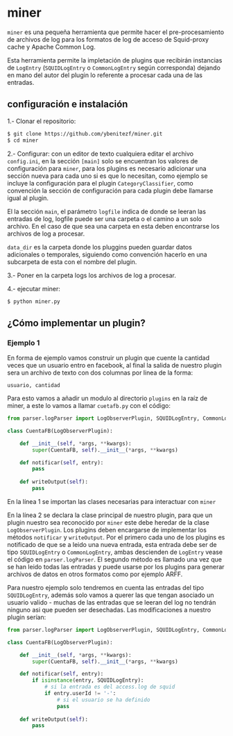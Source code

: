 # miner

```miner``` es una pequeña herramienta que permite hacer el pre-procesamiento 
de archivos de log para los formatos de log de acceso de Squid-proxy cache y 
Apache Common Log.

Esta herramienta permite la impletación de plugins que recibirán instancias de
```LogEntry``` (```SQUIDLogEntry``` o ```CommonLogEntry``` según corresponda)
dejando en mano del autor del plugin lo referente a procesar cada una de las
entradas.

## configuración e instalación

1.- Clonar el repositorio:
```bash
$ git clone https://github.com/ybenitezf/miner.git
$ cd miner
```
2.- Configurar: con un editor de texto cualquiera editar el archivo 
```config.ini```, en la sección ```[main]``` solo se encuentran los valores de
configuración para ```miner```, para los plugins es necesario adicionar una
sección nueva para cada uno si es que lo necesitan, como ejemplo se incluye la
configuración para el plugin ```CategoryClassifier```, como convención la
sección de configuración para cada plugin debe llamarse igual al plugin.

El la sección ```main```, el parámetro ```logfile``` indica de donde se leeran
las entradas de log, logfile puede ser una carpeta o el camino a un solo
archivo. En el caso de que sea una carpeta en esta deben encontrarse los
archivos de log a procesar.

```data_dir``` es la carpeta donde los pluggins pueden guardar datos
adicionales o temporales, siguiendo como convención hacerlo en una subcarpeta de
esta con el nombre del plugin.

3.- Poner en la carpeta logs los archivos de log a procesar.

4.- ejecutar miner:

```bash
$ python miner.py
```

## ¿Cómo implementar un plugin?

### Ejemplo 1

En forma de ejemplo vamos construir un plugin que cuente la cantidad veces que
un usuario entro en facebook, al final la salida de nuestro plugin sera un
archivo de texto con dos columnas por linea de la forma:

```usuario, cantidad```

Para esto vamos a añadir un modulo al directorio ```plugins``` en la raíz de
miner, a este lo vamos a llamar ```cuetafb.py``` con el código:

```python
from parser.logParser import LogObserverPlugin, SQUIDLogEntry, CommonLogEntry

class CuentaFB(LogObserverPlugin):

    def __init__(self, *args, **kwargs):
        super(CuentaFB, self).__init__(*args, **kwargs)

    def notificar(self, entry):
        pass
    
    def writeOutput(self):
        pass
```
En la línea 1 se importan las clases necesarias para interactuar con ```miner```

En la línea 2 se declara la clase principal de nuestro plugin, para que un 
plugin nuestro sea reconocido por ```miner``` este debe heredar de la clase
```LogObserverPlugin```. Los plugins deben encargarse de implementar los 
métodos ```notificar``` y ```writeOutput```. Por el primero cada uno de los
plugins es notificado de que se a leido una nueva entrada, esta entrada debe
ser de tipo ```SQUIDLogEntry``` o ```CommonLogEntry```, ambas descienden de 
```LogEntry``` vease el código en ```parser.logParser```. El segundo método
es llamado una vez que se han leido todas las entradas y puede usarse por los
plugins para generar archivos de datos en otros formatos como por ejemplo ARFF.

Para nuestro ejemplo solo tendremos en cuenta las entradas del tipo
```SQUIDLogEntry```, además solo vamos a querer las que tengan asociado un
usuario valido - muchas de las entradas que se leeran del log no tendrán ninguno
asi que pueden ser desechadas. Las modificaciones a nuestro plugin serían:

```python
from parser.logParser import LogObserverPlugin, SQUIDLogEntry, CommonLogEntry

class CuentaFB(LogObserverPlugin):

    def __init__(self, *args, **kwargs):
        super(CuentaFB, self).__init__(*args, **kwargs)

    def notificar(self, entry):
        if isinstance(entry, SQUIDLogEntry):
            # si la entrada es del access.log de squid
            if entry.userId != '-':
                # si el usuario se ha definido
                pass
    
    def writeOutput(self):
        pass
```

